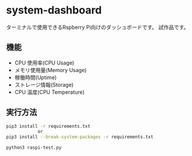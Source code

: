 # system-dashboard
ターミナルで使用できるRspberry Pi向けのダッシュボードです。
試作品です。

## 機能
- CPU 使用率(CPU Usage)
- メモリ使用量(Memory Usage)
- 稼働時間(Uptime)
- ストレージ情報(Storage)
- CPU 温度(CPU Temperature)

## 実行方法
```bash
pip3 install -r requirements.txt
            or
pip3 install --break-system-packages -r requirements.txt

python3 raspi-test.py
